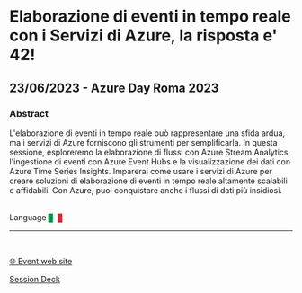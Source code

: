 # Elaborazione di eventi in tempo reale con i Servizi di Azure, la risposta e' 42!
## 23/06/2023 - Azure Day Roma 2023 
### Abstract
L'elaborazione di eventi in tempo reale può rappresentare una sfida ardua, ma i servizi di Azure forniscono gli strumenti per semplificarla. In questa sessione, esploreremo la elaborazione di flussi con Azure Stream Analytics, l'ingestione di eventi con Azure Event Hubs e la visualizzazione dei dati con Azure Time Series Insights. Imparerai come usare i servizi di Azure per creare soluzioni di elaborazione di eventi in tempo reale altamente scalabili e affidabili. Con Azure, puoi conquistare anche i flussi di dati più insidiosi.

<br/>
Language <img width="25" src="https://raw.githubusercontent.com/dpcons/DPCons/Dev/Resources/FlagItaly.svg" style="vertical-align:middle">
<br/>

---

<br/>
<p>
<a href="https://www.azureday.it">🌐 Event web site</a>
</p>

<p>
<a href="https://github.com/dpcons/DPCons/blob/main/Decks/MVPSummit23-Template.pptx" 
target="_blank">Session Deck</a>
</a>
</p>
